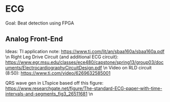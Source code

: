 # ECG

Goal: Beat detection using FPGA

## Analog Front-End
Ideas:
TI application note: https://www.ti.com/lit/an/sbaa160a/sbaa160a.pdf \n
Right Leg Drive Circuit (and additional ECG circuit): https://www.egr.msu.edu/classes/ece480/capstone/spring13/group03/documents/ElectrocardiographyCircuitDesign.pdf \n
Video on RLD circuit (8:50): https://www.ti.com/video/6269632585001

QRS wave gen in LTspice based off this figure: https://www.researchgate.net/figure/The-standard-ECG-paper-with-time-intervals-and-segments_fig3_26511681 \n
